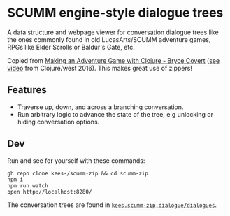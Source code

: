 # SCUMM engine-style dialogue trees

A data structure and webpage viewer for conversation dialogue trees like the ones commonly found in old LucasArts/SCUMM adventure games, RPGs like Elder Scrolls or Baldur's Gate, etc.

Copied from [Making an Adventure Game with Clojure - Bryce Covert](https://github.com/brycecovert/clojurewest-use-lisp-with-game-2016) ([see video](https://www.youtube.com/watch?v=lql2yFXzKUs) from Clojure/west 2016). This makes great use of zippers!

## Features

- Traverse up, down, and across a branching conversation.
- Run arbitrary logic to advance the state of the tree, e.g unlocking or hiding conversation options.

## Dev

Run and see for yourself with these commands:

```shell
gh repo clone kees-/scumm-zip && cd scumm-zip
npm i
npm run watch
open http://localhost:8280/
```

The conversation trees are found in [`kees.scumm-zip.dialogue/dialogues`](src/kees/scumm_zip/dialogue.cljs).
